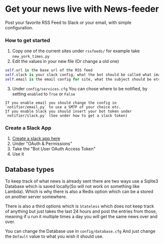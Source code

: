 # Get your news live with News-feeder 

Post your favorite RSS Feed to Slack or your email, with simple configuration.

### How to get started
1. Copy one of the current sites under `rssfeeds/` for example take `new_york_times.py`
2. Edit the values in your new file (Or change a old one)
```python
self.url is the base url of the RSS feed
self.slack is your slack config, what the bot should be called what images the bot should have etc.
self.email is the email config for site, what the subject should be etc.
```
3. Under `config/services.cfg` You can chose where to be notified, by setting `enabled` to `True` or `False`
```
If you enable email you should change the config in `notifier/email.py` to use a SMTP of your choice etc.
If you enable Slack you should insert your bot token under `notifier/slack.py` (See under how to get a slack token)
```

### Create a Slack App
1. [Create a slack app here](https://api.slack.com/slack-apps)
2. Under "OAuth & Permissions"
3. Take the "Bot User OAuth Access Token" 
4. Use it

## Database types
To keep track of what news is already sent there are two ways use a Sqlite3 Database which is saved locally(So will not work on something like Lambda). Which is why there is also a Redis option which can be a stored on another server somewhere.

There is also a third options which is `Stateless` which does not keep track of anything but just takes the last 24 hours and post the entries from those, meaning if u run it multiple times a day you will get the same news over and over.

You can change the Database use in `config/database.cfg` And just change the `Default` value to what you wish it should use.
